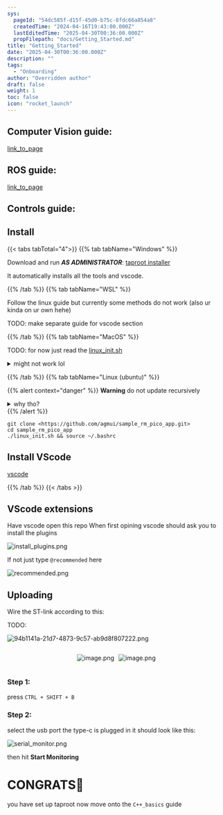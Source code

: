 ```yaml
---
sys:
  pageId: "54dc585f-d15f-45d0-b75c-8fdc66a854a8"
  createdTime: "2024-04-16T19:43:00.000Z"
  lastEditedTime: "2025-04-30T00:36:00.000Z"
  propFilepath: "docs/Getting_Started.md"
title: "Getting_Started"
date: "2025-04-30T00:36:00.000Z"
description: ""
tags:
  - "Onboarding"
author: "Overridden author"
draft: false
weight: 1
toc: false
icon: "rocket_launch"
---
```


## Computer Vision guide:

[link_to_page](86d45bc0-388b-4d26-8848-44f255f73d0e)

## ROS guide:

[link_to_page](3c76c1de-ec8f-46d6-8b0a-294005edc2d5)

## Controls guide:

## Install

{{< tabs tabTotal="4">}}
{{% tab tabName="Windows" %}}

Download and run _**AS ADMINISTRATOR**_: [taproot installer](https://github.com/Thornbots/TeachingFreshies/releases/tag/1.0)

It automatically installs all the tools and vscode.

{{% /tab %}}
{{% tab tabName="WSL" %}}

Follow the linux guide but currently some methods do not work (also ur kinda on ur own hehe)

TODO: make separate guide for vscode section

{{% /tab %}}
{{% tab tabName="MacOS" %}}

TODO: for now just read the [linux_init.sh](https://github.com/agmui/sample_rm_pico_app/blob/main/linux_init.sh)

<details>
<summary>might not work lol</summary>

`brew install libusb pkg-config`

Next install: [vscode](https://code.visualstudio.com/Download)

</details>

{{% /tab %}}
{{% tab tabName="Linux (ubuntu)" %}}

{{% alert context="danger" %}}
**Warning** do not update recursively
<details>
<summary>why tho?</summary>
There are some submodules that may go on for a while (like tinyusb) and I highly
recommend you don't need to get them.
If you want to see what submodules I update just look in `linux_init.sh`
</details>
{{% /alert %}}

```shell
git clone <https://github.com/agmui/sample_rm_pico_app.git>
cd sample_rm_pico_app
./linux_init.sh && source ~/.bashrc
```

## Install VScode

[vscode](https://code.visualstudio.com/Download)

{{% /tab %}}
{{< /tabs >}}

## VScode extensions

Have vscode open this repo
When first opining vscode should ask you to install the plugins

![install_plugins.png](https://prod-files-secure.s3.us-west-2.amazonaws.com/d518164a-d88e-44d1-a4ee-3adb3bd8bce0/89bd30f0-1825-4e77-867b-0a41ce370880/install_plugins.png?X-Amz-Algorithm=AWS4-HMAC-SHA256&X-Amz-Content-Sha256=UNSIGNED-PAYLOAD&X-Amz-Credential=ASIAZI2LB466QUKPLT2S%2F20250705%2Fus-west-2%2Fs3%2Faws4_request&X-Amz-Date=20250705T210759Z&X-Amz-Expires=3600&X-Amz-Security-Token=IQoJb3JpZ2luX2VjEEMaCXVzLXdlc3QtMiJHMEUCIHgTB9bBaZAAFPij0SGZjX%2FDcmGYRaWwzcgguJS4OMZGAiEA1tpRR1poWzt9hhPivbsWlDzQ1XUpsZPUazA3xtQtT6sq%2FwMITBAAGgw2Mzc0MjMxODM4MDUiDLTQL6RVV3%2BTmZCsICrcA7bLH4aX4GMCHRBOgdyQ8gX2qp3CrVNReZkQP%2FsFKkpGMhhNyFzAh6jB0nxshD8BkS4pDx1Gmnr0IFk45eoRWMdpIbN%2BeLVT6wIHFMbC7xiQmYWaz6Us2XwqBxGDCbYjJGN7mZolb0C1GVU4be5Cr1RGYZG%2FqZir78IEbqHB%2FNUC%2FoYhOKWVUspIZLC84Y9enEtfKkinx3%2FYNDvhfzC%2FMpopZomtannW3rsa7kUT4581Cg8b6JzDvOWdMBnqnHGi4jfOZJQQyBZ8sZU0u1K%2F%2FO1h%2Bx68X78GczpZErG3%2BVYLaQX9iVVn6IQYi4XYw93QUR22ee6Yvl9stK5dBuEmSNdJRji3ezVpl%2Fe7ky1QsjVILl%2BLR4JV3wVumuzNhv2IgfyEuKognx7FtFaBiOkDeMvsCG8hN%2B%2FWC5%2Bv5joSrhhGewHwNJTriyxBYVithfzJJGAMo1iCTBJ%2Bl7DWbkVUChTPiWGpUdJVTIKf42Aj0767PMbyZugl1wK%2BN9sPlycTJh5mk%2Bw2lLOkqN2ZsK6V1%2BcWX2FBTqeOKCtEkK4Wkw2im%2BfePLQESTBNn0rSD%2FihX53jIBp0DjXFu8XUjvzarWJ9fJ3ToY%2FxatlPsFlexFNseLVcdqHNKn1kmpZXMP3upcMGOqUBvLTN1TOUYwhnbMyGwch64Jc5T6VwTTfO4SjGoja%2Bs5%2FOYjsRhZS1mXw4NsR5ixk7wmSx%2BhAJnuJcGhFCG6yjCwNITpKixyoOPixh79mUqImaLcGRwJM%2FKXMTFAIuYijOTjAjSziNhK56WgdjYX%2BNHzwLxAV%2Fj8%2BZNHUct4tpOnSizyQmNptduRfY9A%2F41UGgxiFErlDMh51G7cNnY8e9BXmOTI1p&X-Amz-Signature=e6baa503fada1226b396acdaf1c1a66c7714db0b4ae77733033bac185037fcd2&X-Amz-SignedHeaders=host&x-amz-checksum-mode=ENABLED&x-id=GetObject)

If not just type `@recommended` here  

![recommended.png](https://prod-files-secure.s3.us-west-2.amazonaws.com/d518164a-d88e-44d1-a4ee-3adb3bd8bce0/61e661e9-5d85-4dfc-be0d-8d2097a5e793/recommended.png?X-Amz-Algorithm=AWS4-HMAC-SHA256&X-Amz-Content-Sha256=UNSIGNED-PAYLOAD&X-Amz-Credential=ASIAZI2LB466QUKPLT2S%2F20250705%2Fus-west-2%2Fs3%2Faws4_request&X-Amz-Date=20250705T210759Z&X-Amz-Expires=3600&X-Amz-Security-Token=IQoJb3JpZ2luX2VjEEMaCXVzLXdlc3QtMiJHMEUCIHgTB9bBaZAAFPij0SGZjX%2FDcmGYRaWwzcgguJS4OMZGAiEA1tpRR1poWzt9hhPivbsWlDzQ1XUpsZPUazA3xtQtT6sq%2FwMITBAAGgw2Mzc0MjMxODM4MDUiDLTQL6RVV3%2BTmZCsICrcA7bLH4aX4GMCHRBOgdyQ8gX2qp3CrVNReZkQP%2FsFKkpGMhhNyFzAh6jB0nxshD8BkS4pDx1Gmnr0IFk45eoRWMdpIbN%2BeLVT6wIHFMbC7xiQmYWaz6Us2XwqBxGDCbYjJGN7mZolb0C1GVU4be5Cr1RGYZG%2FqZir78IEbqHB%2FNUC%2FoYhOKWVUspIZLC84Y9enEtfKkinx3%2FYNDvhfzC%2FMpopZomtannW3rsa7kUT4581Cg8b6JzDvOWdMBnqnHGi4jfOZJQQyBZ8sZU0u1K%2F%2FO1h%2Bx68X78GczpZErG3%2BVYLaQX9iVVn6IQYi4XYw93QUR22ee6Yvl9stK5dBuEmSNdJRji3ezVpl%2Fe7ky1QsjVILl%2BLR4JV3wVumuzNhv2IgfyEuKognx7FtFaBiOkDeMvsCG8hN%2B%2FWC5%2Bv5joSrhhGewHwNJTriyxBYVithfzJJGAMo1iCTBJ%2Bl7DWbkVUChTPiWGpUdJVTIKf42Aj0767PMbyZugl1wK%2BN9sPlycTJh5mk%2Bw2lLOkqN2ZsK6V1%2BcWX2FBTqeOKCtEkK4Wkw2im%2BfePLQESTBNn0rSD%2FihX53jIBp0DjXFu8XUjvzarWJ9fJ3ToY%2FxatlPsFlexFNseLVcdqHNKn1kmpZXMP3upcMGOqUBvLTN1TOUYwhnbMyGwch64Jc5T6VwTTfO4SjGoja%2Bs5%2FOYjsRhZS1mXw4NsR5ixk7wmSx%2BhAJnuJcGhFCG6yjCwNITpKixyoOPixh79mUqImaLcGRwJM%2FKXMTFAIuYijOTjAjSziNhK56WgdjYX%2BNHzwLxAV%2Fj8%2BZNHUct4tpOnSizyQmNptduRfY9A%2F41UGgxiFErlDMh51G7cNnY8e9BXmOTI1p&X-Amz-Signature=7cca08f69188e2881696cb301f8067ce96fa1a6077a6d1fd6839fc0c5d84473d&X-Amz-SignedHeaders=host&x-amz-checksum-mode=ENABLED&x-id=GetObject)

## Uploading

Wire the ST-link according to this:

TODO:

![94b1141a-21d7-4873-9c57-ab9d8f807222.png](https://prod-files-secure.s3.us-west-2.amazonaws.com/d518164a-d88e-44d1-a4ee-3adb3bd8bce0/e5fad17d-ab82-4300-9f4c-505ab4b1202c/94b1141a-21d7-4873-9c57-ab9d8f807222.png?X-Amz-Algorithm=AWS4-HMAC-SHA256&X-Amz-Content-Sha256=UNSIGNED-PAYLOAD&X-Amz-Credential=ASIAZI2LB466QUKPLT2S%2F20250705%2Fus-west-2%2Fs3%2Faws4_request&X-Amz-Date=20250705T210800Z&X-Amz-Expires=3600&X-Amz-Security-Token=IQoJb3JpZ2luX2VjEEMaCXVzLXdlc3QtMiJHMEUCIHgTB9bBaZAAFPij0SGZjX%2FDcmGYRaWwzcgguJS4OMZGAiEA1tpRR1poWzt9hhPivbsWlDzQ1XUpsZPUazA3xtQtT6sq%2FwMITBAAGgw2Mzc0MjMxODM4MDUiDLTQL6RVV3%2BTmZCsICrcA7bLH4aX4GMCHRBOgdyQ8gX2qp3CrVNReZkQP%2FsFKkpGMhhNyFzAh6jB0nxshD8BkS4pDx1Gmnr0IFk45eoRWMdpIbN%2BeLVT6wIHFMbC7xiQmYWaz6Us2XwqBxGDCbYjJGN7mZolb0C1GVU4be5Cr1RGYZG%2FqZir78IEbqHB%2FNUC%2FoYhOKWVUspIZLC84Y9enEtfKkinx3%2FYNDvhfzC%2FMpopZomtannW3rsa7kUT4581Cg8b6JzDvOWdMBnqnHGi4jfOZJQQyBZ8sZU0u1K%2F%2FO1h%2Bx68X78GczpZErG3%2BVYLaQX9iVVn6IQYi4XYw93QUR22ee6Yvl9stK5dBuEmSNdJRji3ezVpl%2Fe7ky1QsjVILl%2BLR4JV3wVumuzNhv2IgfyEuKognx7FtFaBiOkDeMvsCG8hN%2B%2FWC5%2Bv5joSrhhGewHwNJTriyxBYVithfzJJGAMo1iCTBJ%2Bl7DWbkVUChTPiWGpUdJVTIKf42Aj0767PMbyZugl1wK%2BN9sPlycTJh5mk%2Bw2lLOkqN2ZsK6V1%2BcWX2FBTqeOKCtEkK4Wkw2im%2BfePLQESTBNn0rSD%2FihX53jIBp0DjXFu8XUjvzarWJ9fJ3ToY%2FxatlPsFlexFNseLVcdqHNKn1kmpZXMP3upcMGOqUBvLTN1TOUYwhnbMyGwch64Jc5T6VwTTfO4SjGoja%2Bs5%2FOYjsRhZS1mXw4NsR5ixk7wmSx%2BhAJnuJcGhFCG6yjCwNITpKixyoOPixh79mUqImaLcGRwJM%2FKXMTFAIuYijOTjAjSziNhK56WgdjYX%2BNHzwLxAV%2Fj8%2BZNHUct4tpOnSizyQmNptduRfY9A%2F41UGgxiFErlDMh51G7cNnY8e9BXmOTI1p&X-Amz-Signature=84f334912b383641075fac6642a2286b6b473cf378e11fcf0c43c492cf9cc412&X-Amz-SignedHeaders=host&x-amz-checksum-mode=ENABLED&x-id=GetObject)

<div style="display: flex;flex-direction: row; column-gap:10px; max-width: 630px;justify-content: center;">
<div>

![image.png](https://prod-files-secure.s3.us-west-2.amazonaws.com/d518164a-d88e-44d1-a4ee-3adb3bd8bce0/210ecb78-1116-4d7b-b9b7-2292f66fa2c2/image.png?X-Amz-Algorithm=AWS4-HMAC-SHA256&X-Amz-Content-Sha256=UNSIGNED-PAYLOAD&X-Amz-Credential=ASIAZI2LB4666VXLB4YP%2F20250705%2Fus-west-2%2Fs3%2Faws4_request&X-Amz-Date=20250705T210803Z&X-Amz-Expires=3600&X-Amz-Security-Token=IQoJb3JpZ2luX2VjEEMaCXVzLXdlc3QtMiJHMEUCIQDuxjjL%2BNpcW5BVwZVrGF8yvE5hm%2FpLRdBjAMzOpjGkVgIgIz3NkltwY%2BRttbyyweUucuGsvfxFnCHgDTgR511rzjwq%2FwMITBAAGgw2Mzc0MjMxODM4MDUiDEZmGubb1Y2ycpxIZSrcAxdRTBHvb2V5reCukeTtB4IjTqntFhzk31B97Y3bSRVb7jN36%2F3zAkQiEUcFRbV2LIn5k2OxGfarQNPhHOijKPUXFjQ9cNeJPztask33xIi5D%2BuOBjwdQOHrgpghLF4XwkanpAd1AV2aRo%2FACvhD2iEG%2FkNJfvtzqa424Jj9%2FomrQwFz%2FpdNama21kDGXzueTByM%2FMDK5duQ%2FrMh7qcIesgfdmaMc6NBY0E878bYnDUw%2Fn0roiVcl7vdvA1H1KjZjESXiePGwDIACkl5B%2Bw4m7L8x8o9re%2BOvOmlJG7m4Kcv7tNUgwhJrWLILPsL%2BJNFbvqb0wU2xFt5Y%2FOUDQdfwvuJnFJstVQlPZW9VvtsjvZJvBcGMv3J%2FBbzvUUhFkMjk3biacq6SWxoXzWBSSF0KZNieeRpQDN%2BaOXi6KNQWdvZ2Ex1EO4CsK10Vkvi6PJr7juBTLgp1g8O1erc76Wsatj0AzCS3zazLiOgPocKnLeyojomKf7OVArN%2BAR5AbPQ8gMS71E2j5xGVhyHL9aDwAH7EcZp2iviEtLM7ihybi0CpAYTc%2Fha%2FiMNiIZplCxlYEewK84951gUz%2BFpoV6Mdh6YaX4luubnZqTeZGKfa%2Fzghcm7SivktOVTydMFMJXrpcMGOqUBmIGen8VqkiEJJSHx6KgeAU01fK1u9pm%2FkALojHv6m0sJZfAC5wO71GGODttro9z5P0GTqDh9%2F4nEuVa8oxW5VvYyzqZMMgmyEHKtjsooH0HJzo%2BviIGl9N5zpiYf865fSjmeeUlOKo8LiOx1DN7kuxGYZwd0hWUv6wkQotbKzPvWNJZHPx4utLtvf9skNNCO6JkB8fQ8wuuGCm%2F0G0jbChHwEgLj&X-Amz-Signature=2fd3b34a1d4db3049915de7b51ab076b68b898100d9be120abd3e4dfba7c57ec&X-Amz-SignedHeaders=host&x-amz-checksum-mode=ENABLED&x-id=GetObject)

</div>
<div>

![image.png](https://prod-files-secure.s3.us-west-2.amazonaws.com/d518164a-d88e-44d1-a4ee-3adb3bd8bce0/33a0fd0f-8ca6-4a86-8e09-26e95ded1fff/image.png?X-Amz-Algorithm=AWS4-HMAC-SHA256&X-Amz-Content-Sha256=UNSIGNED-PAYLOAD&X-Amz-Credential=ASIAZI2LB466YMFV2NEN%2F20250705%2Fus-west-2%2Fs3%2Faws4_request&X-Amz-Date=20250705T210804Z&X-Amz-Expires=3600&X-Amz-Security-Token=IQoJb3JpZ2luX2VjEEQaCXVzLXdlc3QtMiJHMEUCIGBKCawySYYH%2Bwwy89kUoX6jiPl83mUmWmhRS6DXHyMYAiEA6V9svhtQKPnAkxHenA7bLAj8JwgMyDq1ClsBTn5tTkkq%2FwMITBAAGgw2Mzc0MjMxODM4MDUiDLiGSuZ%2B17IXyTKqVSrcAxmBHftvi2jNlBJe4n8ziCL%2FaqlhSXg3LdFVyqd5eTWxdQba0PQlGN0hLFJWH%2BzEYofcUF5tqu%2BR8TOSHUYqEe3rbtu6LNyKC2bSk%2BrL3RuIJFA55CmhoOla5p11wXMBmNJiLD%2FS%2FtkAw0lHCSQc6ubWP4n1%2F2WcQWP4L90PGoe0VgFEZBon3nsddV6pkknMwLKxyp2WGimpGNUkCUrDLSmTlqGPqaOEtk0AIMCUDfLKIfXLggAeEd7CpG00zcNUkLDkYwv0nu1P%2B%2F9W3TC%2BG4bVa64h18c4gigUYI8y9NT1%2BRBkHl47%2ByhmiD8I1VIfx0JN5d8yk10ivSoiY8FDidiJ7jO%2BzNaOx2gBF5Uq4SLubfEa4prUqI4r6btVuCG70ZitkMA75PNWnmoDaydn%2BOzB9WisD8Pzyz3r7ybGU8xkSFbtdMtURjBkPaDMjv4WkAoABMOQUYkr3C86PgqqjuOSJqCtUx1sVPSYluK2oxUCja%2FizN9QD8PFwlmQPrO3Y1o5S8aJZqcweIiysdjJ7UlswqILBb%2B9AL9o0CwcsHdXGCNNrwDxiJuXd01NUJKOotSrHaLgTOxFnHzBOOCfMW6u1WxYs9N0uG5oEe8CV3rN1UQmhzeZ34kvUfQ%2FMKj2pcMGOqUB5jRfJlvv25lVWpb6IaUn0bfsXP8BXvnjV39PT9hrEIO4WrxwUa%2FxfRVmvk6866mw2M%2F1LyteV%2BEkQPXogpu7a4sJuXzoDWMp411TXGt0ymbaCJhuJtnUtnytW2TqK6ldafk510j%2F%2FOAlcpCcImt2nfYGYWDwTJEUqQVPtwzJrgKvdyy%2Bp7KQ2NtbPAv8E%2FlL5QrjkiGnqLLfcA5rojtYaGS94GvD&X-Amz-Signature=58473416e733ad3a52f4e901e9a3f82f2b51fed87ec310a14a798a66fcd7a174&X-Amz-SignedHeaders=host&x-amz-checksum-mode=ENABLED&x-id=GetObject)

</div>
</div>

### Step 1:

press `CTRL + SHIFT + B`

### Step 2:

select the usb port the type-c is plugged in it should look like this:

![serial_monitor.png](https://prod-files-secure.s3.us-west-2.amazonaws.com/d518164a-d88e-44d1-a4ee-3adb3bd8bce0/f03f4774-05d4-4393-b6a0-d5efb6d315ab/serial_monitor.png?X-Amz-Algorithm=AWS4-HMAC-SHA256&X-Amz-Content-Sha256=UNSIGNED-PAYLOAD&X-Amz-Credential=ASIAZI2LB466QUKPLT2S%2F20250705%2Fus-west-2%2Fs3%2Faws4_request&X-Amz-Date=20250705T210759Z&X-Amz-Expires=3600&X-Amz-Security-Token=IQoJb3JpZ2luX2VjEEMaCXVzLXdlc3QtMiJHMEUCIHgTB9bBaZAAFPij0SGZjX%2FDcmGYRaWwzcgguJS4OMZGAiEA1tpRR1poWzt9hhPivbsWlDzQ1XUpsZPUazA3xtQtT6sq%2FwMITBAAGgw2Mzc0MjMxODM4MDUiDLTQL6RVV3%2BTmZCsICrcA7bLH4aX4GMCHRBOgdyQ8gX2qp3CrVNReZkQP%2FsFKkpGMhhNyFzAh6jB0nxshD8BkS4pDx1Gmnr0IFk45eoRWMdpIbN%2BeLVT6wIHFMbC7xiQmYWaz6Us2XwqBxGDCbYjJGN7mZolb0C1GVU4be5Cr1RGYZG%2FqZir78IEbqHB%2FNUC%2FoYhOKWVUspIZLC84Y9enEtfKkinx3%2FYNDvhfzC%2FMpopZomtannW3rsa7kUT4581Cg8b6JzDvOWdMBnqnHGi4jfOZJQQyBZ8sZU0u1K%2F%2FO1h%2Bx68X78GczpZErG3%2BVYLaQX9iVVn6IQYi4XYw93QUR22ee6Yvl9stK5dBuEmSNdJRji3ezVpl%2Fe7ky1QsjVILl%2BLR4JV3wVumuzNhv2IgfyEuKognx7FtFaBiOkDeMvsCG8hN%2B%2FWC5%2Bv5joSrhhGewHwNJTriyxBYVithfzJJGAMo1iCTBJ%2Bl7DWbkVUChTPiWGpUdJVTIKf42Aj0767PMbyZugl1wK%2BN9sPlycTJh5mk%2Bw2lLOkqN2ZsK6V1%2BcWX2FBTqeOKCtEkK4Wkw2im%2BfePLQESTBNn0rSD%2FihX53jIBp0DjXFu8XUjvzarWJ9fJ3ToY%2FxatlPsFlexFNseLVcdqHNKn1kmpZXMP3upcMGOqUBvLTN1TOUYwhnbMyGwch64Jc5T6VwTTfO4SjGoja%2Bs5%2FOYjsRhZS1mXw4NsR5ixk7wmSx%2BhAJnuJcGhFCG6yjCwNITpKixyoOPixh79mUqImaLcGRwJM%2FKXMTFAIuYijOTjAjSziNhK56WgdjYX%2BNHzwLxAV%2Fj8%2BZNHUct4tpOnSizyQmNptduRfY9A%2F41UGgxiFErlDMh51G7cNnY8e9BXmOTI1p&X-Amz-Signature=07d563700cc6ebdc74ee2b28a6044aa6d03336b5767a2ad6ec1e2934e97c6774&X-Amz-SignedHeaders=host&x-amz-checksum-mode=ENABLED&x-id=GetObject)

then hit **Start Monitoring**

# CONGRATS🎉

you have set up taproot now move onto the `C++_basics` guide
